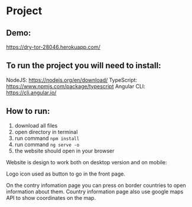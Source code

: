 # Project

## Demo:
https://dry-tor-28046.herokuapp.com/

## To run the project you will need to install:
NodeJS: https://nodejs.org/en/download/
TypeScript: https://www.npmjs.com/package/typescript
Angular CLI: https://cli.angular.io/

## How to run:
1. 	download all files
2. 	open directory in terminal
3. 	run command `npm install`
4. 	run command `ng serve -o`
5. 	the website should open in your browser

Website is design to work both on desktop version and on mobile:

Logo icon used as button to go in the front page.

On the contry infomation page you can press on border countries to open information about them.
Country information page also use google maps API to show coordinates on the map.
